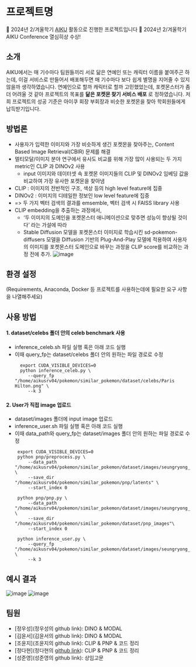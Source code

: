 # 프로젝트명

📢 2024년 2/겨울학기 [AIKU](https://github.com/AIKU-Official) 활동으로 진행한 프로젝트입니다
🎉 2024년 2/겨울학기 AIKU Conference 열심히상 수상!

## 소개
AIKU에서는 매 기수마다 팀원들끼리 서로 닮은 연예인 또는 캐릭터 이름을 붙여주곤 하는데, 이걸 서비스로 만들어서 배포해두면 매 기수마다 보다 쉽게 별명을 지어줄 수 있지 않을까 생각하였습니다. 연예인으로 할까 캐릭터로 할까 고민했었는데, 포켓몬스터가 좀 더 어려울 것 같아 프로젝트의 목표를 **닮은 포켓몬 찾기 서비스 배포** 로 정하였습니다. 저희 프로젝트의 성공 기준은 아이쿠 회장 부회장과 비슷한 포켓몬을 찾아 학회원들에게 납득받기입니다.

## 방법론
- 사용자가 입력한 이미지와 가장 비슷하게 생긴 포켓몬을 찾아주는, Content Based Image Retrieval(CBIR) 문제를 해결
- 멀티모달/이미지 분야 연구에서 유사도 비교를 위해 가장 많이 사용되는 두 가지 metric인 CLIP 과 DINOv2 사용
  - input 이미지와 데이터셋 속 포켓몬 이미지들의 CLIP 및 DINOv2 임베딩 값을 비교하여 가장 유사한 포켓몬을 찾아냄
- CLIP : 이미지의 전반적인 구조, 색상 등의 high level feature에 집중
- DINOv2 : 이미지의 디테일한 정보인 low level feature에 집중
- => 두 가지 벡터 검색의 결과를 emsemble, 벡터 검색 시 FAISS library 사용
- CLIP embedding을 추출하는 과정에서,
  - ‘두 이미지의 도메인을 포켓몬스터 애니메이션으로 맞추면 성능이 향상될 것이다’ 라는 가설에 따라
  - Stable Diffusion 모델을 포켓몬스터 이미지로 학습시킨 sd-pokemon-diffusers 모델을 Diffusion 기반의 Plug-And-Play 모델에 적용하여 사용자의 이미지를 포켓몬스터 도메인으로 바꾸는 과정을 CLIP score를 비교하는 과정 전에 추가.
![image](https://github.com/user-attachments/assets/d869e09f-24a9-475d-8f50-f12c52732dea)


## 환경 설정

(Requirements, Anaconda, Docker 등 프로젝트를 사용하는데에 필요한 요구 사항을 나열해주세요)

## 사용 방법
#### 1. dataset/celebs 폴더 안의 celeb benchmark 사용
- inference_celeb.sh 파일 실행 혹은 아래 코드 실행
- 이때 query_fp는 dataset/celebs 폴더 안의 원하는 파일 경로로 수정
   ```
     export CUDA_VISIBLE_DEVICES=0
     python inference_celeb.py \
        --query_fp "/home/aikusrv04/pokemon/similar_pokemon/dataset/celebs/Paris Hilton.png" \
        --k 3
   ```
#### 2. User가 직접 image 업로드
- dataset/images 폴더에 input image 업로드
- inference_user.sh 파일 실행 혹은 아래 코드 실행
- 이때 data_path와 query_fp는 dataset/images 폴더 안의 원하는 파일 경로로 수정
   ```
    export CUDA_VISIBLE_DEVICES=0
    python pnp/preprocess.py \
        --data_path "/home/aikusrv04/pokemon/similar_pokemon/dataset/images/seungryong_kim.jpg" \
        --save_dir "/home/aikusrv04/pokemon/similar_pokemon/pnp/latents" \
        --start_index 0
    
    python pnp/pnp.py \
        --data_path "/home/aikusrv04/pokemon/similar_pokemon/dataset/images/seungryong_kim.jpg" \
        --save_dir "/home/aikusrv04/pokemon/similar_pokemon/dataset/pnp_images"\
        --start_index 0
    
    python inference_user.py \
        --query_fp "/home/aikusrv04/pokemon/similar_pokemon/dataset/images/seungryong_kim.jpg" \
        --k 3
   ```


## 예시 결과
![image](https://github.com/user-attachments/assets/da434bc0-4747-4f7f-9eac-1cdf3c10e1ab)
![image](https://github.com/user-attachments/assets/f3110386-e02a-4b8d-a7d0-96be0349b591)


## 팀원
- [정우성](정우성의 github link): DINO & MODAL
- [김윤서](김윤서의 github link): DINO & MODAL
- [조윤지](조윤지의 github link): CLIP & PNP & 코드 정리
- [정다현](정다현의 [github link](https://github.com/dhyun22)): CLIP & PNP & 코드 정리
- [성준영](성준영의 github link): 상임고문
